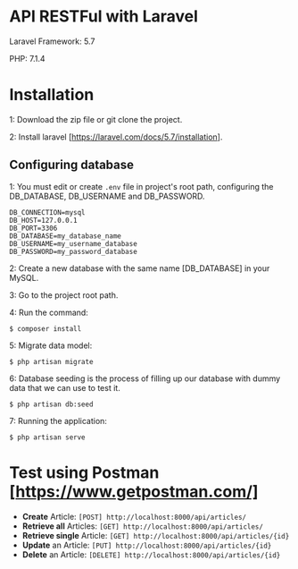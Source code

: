 # API RESTFul with Laravel

Laravel Framework: 5.7

PHP: 7.1.4

# Installation
1: Download the zip file or git clone the project.

2: Install laravel [https://laravel.com/docs/5.7/installation].

## Configuring database
1: You must edit or create `.env` file in project's root path, configuring the DB_DATABASE, DB_USERNAME and DB_PASSWORD.
```
DB_CONNECTION=mysql
DB_HOST=127.0.0.1
DB_PORT=3306
DB_DATABASE=my_database_name
DB_USERNAME=my_username_database
DB_PASSWORD=my_password_database
```
2: Create a new database with the same name [DB_DATABASE] in your MySQL.

3: Go to the project root path.

4: Run the command:

```
$ composer install
```

5: Migrate data model:

```
$ php artisan migrate
```

6: Database seeding is the process of filling up our database with dummy data that we can use to test it.

```
$ php artisan db:seed
```

7: Running the application:
```
$ php artisan serve
```

# Test using Postman [https://www.getpostman.com/]
- **Create** Article: `[POST] http://localhost:8000/api/articles/`
- **Retrieve all** Articles: `[GET] http://localhost:8000/api/articles/`
- **Retrieve single** Article: `[GET] http://localhost:8000/api/articles/{id}`
- **Update** an Article: `[PUT] http://localhost:8000/api/articles/{id}`
- **Delete** an Article: `[DELETE] http://localhost:8000/api/articles/{id}`
